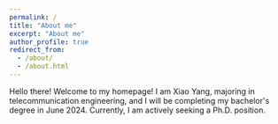 ```yaml
---
permalink: /
title: "About me"
excerpt: "About me"
author_profile: true
redirect_from: 
  - /about/
  - /about.html
---
```


Hello there! Welcome to my homepage! I am Xiao Yang, majoring in telecommunication engineering, and I will be completing my bachelor's degree in June 2024. Currently, I am actively seeking a Ph.D. position.














